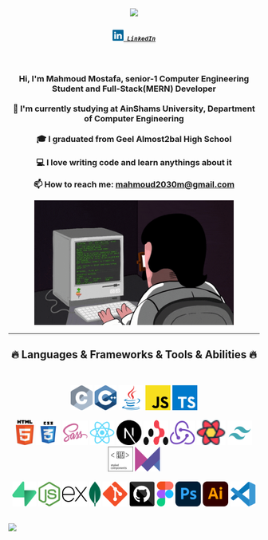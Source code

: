 

<h1 align="center">
  <a href="https://git.io/typing-svg">
    <img src="https://readme-typing-svg.herokuapp.com/?lines=Hello,+There!+👋;This+is+Mahmoud....;Nice+to+meet+you!&center=true&size=30">
  </a>
</h1>

<h5 align="center">
  <code><a href="https://www.linkedin.com/in/mahmoud-mostafa-9086ba232/" title="LinkedIn Profile"><img width="22" src="images/linkedin.svg"> LinkedIn</a></code>

</h5>
<br>
<h3 align="center" size ="50px" >
  
  Hi, I'm Mahmoud Mostafa, senior-1 Computer Engineering Student and Full-Stack(MERN) Developer 
  <br>
  <br>
  🔬 I'm currently studying  at AinShams University, Department of Computer Engineering
  <br>
  <br>
  🎓 I graduated from Geel Almost2bal High School
  <br>
  <br>
  💻 I love writing code and learn anythings about it
  <br>
 
     
  📫 How to reach me: <a href="mail: mahmoud2030m@gmail.com">mahmoud2030m@gmail.com</a>
</h3>
<div align="center">
<img src="images/coderman.gif" alt="Coder" width="400" height="250" />
</div>

<hr>
<h2 align="center">🔥 Languages & Frameworks & Tools & Abilities 🔥</h2>
<br>
<p align="center">
  <code><img title="C" height="50" src="images/c.svg"></code>
  <code><img title="C++" height="50" src="images/cpp.svg"></code>
  <code><img title="Java" height="50" src="images/java-original.svg"></code>
  <code><img title="Javascript" height="50" src="images/javascript.svg"></code>
  <code><img title="typescript" height="50" src="images/typescript.svg"></code>
  <br>
  <br>
  <code><img title="HTML5" height="50" src="images/html5.svg"></code>
  <code><img title="CSS" height="50" src="images/css.svg"></code>
  <code><img title="SASS" height="50" src="images/sass.svg"></code>
  <code><img title="React" height="50" src="images/react-original.svg"></code>
  <code><img  title="Next js" height="50" src="images/next-js.svg"></code>
  <code><img  title="react router" height="50" width="50" src="images/react-router.svg"></code>
  <code><img title="redux" height="50" src="images/redux.svg"></code>
  <code><img title="react-query" height="50" src="images/logos--react-query-icon.svg"></code>
  <code><img title="tailwind" height="50" src="images/tailwind-svgrepo-com.svg"></code>
  <code><img title="styled-components" height="50" src="images/styled-components-1.svg"></code>
  <code><img title="framer-motion" height="50" src="images/framer-motion.svg"></code>


  <br>
  <br>
  <code><img title="supabase" height="50" src="images/supabase.svg"></code>
  <code><img title="nodejs" height="50" src="images/nodejs.svg"></code>
  <code><img title="express" height="50" src="images/express.svg"></code>
  <code><img title="mongodb" height="50" src="images/mongodb.svg"></code>
  <code><img title="Git" height="50" src="images/git-original.svg"></code>
  <code><img title="github" height="50" src="images/github.svg"></code>
  <code><img title="figma" height="50" src="images/figma-icon.svg"></code>
  <code><img title="ps" height="50" src="images/adobe-photoshop-2.svg"></code>
  <code><img title="ai" height="50" src="images/ai.png"></code>
  <code><img title="Microsoft Visual Studio" height="50" src="images/visual-studio-code-1.svg"></code>
</p>
<br>

<picture align="center">
  <source
    srcset="https://github-readme-stats.vercel.app/api?username=MahMoudMostaAfa&show_icons=true&theme=dark"
    media="(prefers-color-scheme: dark)"
  />
  <source
    srcset="https://github-readme-stats.vercel.app/api?username=MahMoudMostaAfa&show_icons=true"
    media="(prefers-color-scheme: light), (prefers-color-scheme: no-preference)"
  />
  <img src="https://github-readme-stats.vercel.app/api?username=MahMoudMostaAfa&show_icons=true" />
</picture>
